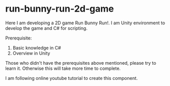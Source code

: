 # run-bunny-run-2d-game

Here I am developing a 2D game Run Bunny Run!.
I am Unity environment to develop the game and C# for scripting.

Prerequisite:

1. Basic knowledge in C#
2. Overview in Unity

Those who didn't have the prerequisites above mentioned, please try to learn it. Otherwise this will take more time to complete.

I am following online youtube tutorial to create this component.
